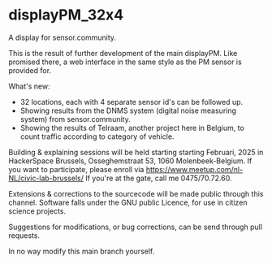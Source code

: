 # displayPM_32x4

A display for sensor.community.

This is the result of further development of the main displayPM.
Like promised there, a web interface in the same style as the PM sensor is provided for.

What's new:
- 32 locations, each with 4 separate sensor id's can be followed up.
- Showing results from the DNMS system (digital noise measuring system) from sensor.community.
- Showing the results of Telraam, another project here in Belgium, to count traffic according to category of vehicle.

Building & explaining sessions will be held starting starting Februari, 2025 in HackerSpace Brussels, Osseghemstraat 53, 
1060 Molenbeek-Belgium. If you want to participate, please enroll via https://www.meetup.com/nl-NL/civic-lab-brussels/
If you're at the gate, call me 0475/70.72.60.

Extensions & corrections to the sourcecode will be made public through this channel.
Software falls under the GNU public Licence, for use in citizen science projects.

Suggestions for modifications, or bug corrections, can be send through pull requests.

In no way modify this main branch yourself.
